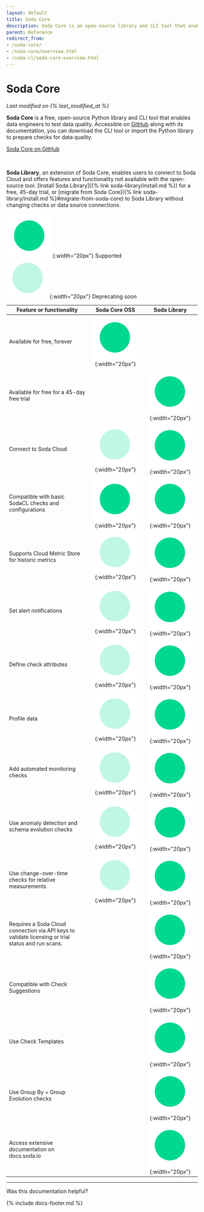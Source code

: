 ```yaml
---
layout: default
title: Soda Core
description: Soda Core is an open-source library and CLI tool that enables you to use the Soda Checks Language to turn user-defined input into SQL queries.
parent: Reference
redirect_from: 
- /soda-core/
- /soda-core/overview.html
- /soda-cl/soda-core-overview.html
---
```


# Soda Core
<!--Linked to UI, access Shlink-->
*Last modified on {% last_modified_at %}*

**Soda Core** is a free, open-source Python library and CLI tool that enables data engineers to test data quality. Accessible on <a href="https://github.com/sodadata/soda-core" target="_blank">GitHub</a> along with its documentation, you can download the CLI tool or import the Python library to prepare checks for data quality. 

<a href="https://github.com/sodadata/soda-core" target="_blank" class="signup-button">Soda Core on GitHub</a>

<br />

**Soda Library**, an extension of Soda Core, enables users to connect to Soda Cloud and offers features and functionality not available with the open-source tool. [Install Soda Library]({% link soda-library/install.md %}) for a free, 45-day trial, or [migrate from Soda Core]({% link soda-library/install.md %}#migrate-from-soda-core) to Soda Library without changing checks or data source connections.


![done](/assets/images/done.png){:width="20px"} Supported<br />
![almost-done](/assets/images/almost-done.png){:width="20px"} Deprecating soon

| Feature or functionality | Soda Core OSS | Soda Library |
| ----------------------- | :-----------: | :----------: |
|Available for free, forever | ![done](/assets/images/done.png){:width="20px"} |  |
|Available for free for a 45-day free trial |  | ![done](/assets/images/done.png){:width="20px"}|
|Connect to Soda Cloud | ![almost-done](/assets/images/almost-done.png){:width="20px"} | ![done](/assets/images/done.png){:width="20px"} |
|Compatible with basic SodaCL checks and configurations | ![done](/assets/images/done.png){:width="20px"} | ![done](/assets/images/done.png){:width="20px"} |
|Supports Cloud Metric Store for historic metrics | ![almost-done](/assets/images/almost-done.png){:width="20px"} | ![done](/assets/images/done.png){:width="20px"} |
|Set alert notifications | ![almost-done](/assets/images/almost-done.png){:width="20px"} | ![done](/assets/images/done.png){:width="20px"} |
|Define check attributes | ![almost-done](/assets/images/almost-done.png){:width="20px"} | ![done](/assets/images/done.png){:width="20px"} |
|Profile data | ![almost-done](/assets/images/almost-done.png){:width="20px"} | ![done](/assets/images/done.png){:width="20px"} |
|Add automated monitoring checks | ![almost-done](/assets/images/almost-done.png){:width="20px"} | ![done](/assets/images/done.png){:width="20px"} |
|Use anomaly detection and schema evolution checks | ![almost-done](/assets/images/almost-done.png){:width="20px"} | ![done](/assets/images/done.png){:width="20px"} |
|Use change-over-time checks for relative measurements | ![almost-done](/assets/images/almost-done.png){:width="20px"} | ![done](/assets/images/done.png){:width="20px"} |
|Requires a Soda Cloud connection via API keys to validate licensing or trial status and run scans. |  | ![done](/assets/images/done.png){:width="20px"} |
|Compatible with Check Suggestions |  | ![done](/assets/images/done.png){:width="20px"} |
|Use Check Templates |  | ![done](/assets/images/done.png){:width="20px"} |
|Use Group By + Group Evolution checks |  | ![done](/assets/images/done.png){:width="20px"} |
|Access extensive documentation on docs.soda.io |  | ![done](/assets/images/done.png){:width="20px"} |


---

Was this documentation helpful?

<!-- LikeBtn.com BEGIN -->
<span class="likebtn-wrapper" data-theme="tick" data-i18n_like="Yes" data-ef_voting="grow" data-show_dislike_label="true" data-counter_zero_show="true" data-i18n_dislike="No"></span>
<script>(function(d,e,s){if(d.getElementById("likebtn_wjs"))return;a=d.createElement(e);m=d.getElementsByTagName(e)[0];a.async=1;a.id="likebtn_wjs";a.src=s;m.parentNode.insertBefore(a, m)})(document,"script","//w.likebtn.com/js/w/widget.js");</script>
<!-- LikeBtn.com END -->

{% include docs-footer.md %}